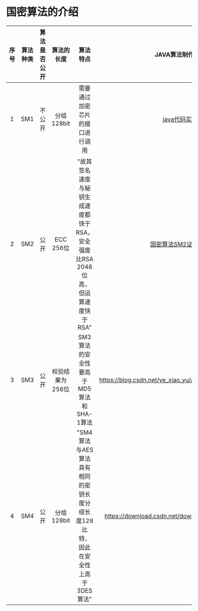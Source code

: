 # 国密算法的介绍

| 序号 | 算法种类 | 算法是否公开 | 算法的长度 | 算法特点 | JAVA算法制作方法 | 国家密码管理局资料 |
|:----:|:----:|:----:|:----:|:----:|:----:|:----:|
| 1 | SM1 | 不公开 | 分组128bit | 需要通过加密芯片的接口进行调用 | [java代码实现](https://download.csdn.net/download/ererfei/9474502) | |
| 2 | SM2 | 公开 | ECC 256位 | "故其签名速度与秘钥生成速度都快于RSA，安全强度比RSA 2048位高，但运算速度快于RSA"	 | [国密算法SM2证书制作](https://blog.csdn.net/kimwu/article/details/14452913) | [SM2密码算法使用规范](http://www.oscca.gov.cn/sca/xxgk/2012-11/22/content_1002397.shtml) |
| 3 | SM3 | 公开 | 校验结果为256位 | SM3算法的安全性要高于MD5算法和SHA-1算法 | https://blog.csdn.net/ye_xiao_yu/article/details/80600159 | http://www.oscca.gov.cn/sca/xxgk/2010-12/17/content_1002389.shtml |
| 4 | SM4 | 公开 | 分组128bit | "SM4算法与AES算法具有相同的密钥长度分组长度128比特，因此在安全性上高于3DES算法" | https://download.csdn.net/download/ererfei/9474502 | http://www.sca.gov.cn/sca/xwdt/2012-03/21/content_1002392.shtml |
